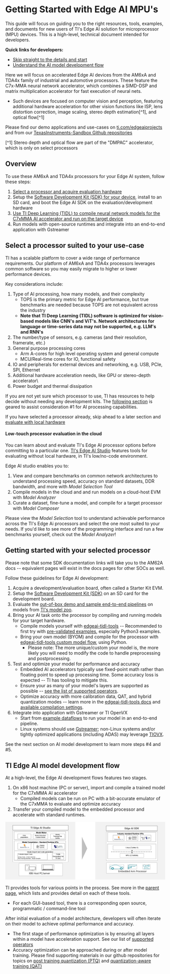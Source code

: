 # Getting Started with Edge AI MPU's

This guide will focus on guiding you to the right resources, tools, examples, and documents for new users of TI's Edge AI solution for microprocessor (MPU) devices. This is a high-level, technical document intended for developers. 

**Quick links for developers:**
* [Skip straight to the details and start](#getting-start-with-your-selected-processor)
* [Understand the AI model development flow](#ti-edge-ai-model-development-flow)

Here we will focus on accelerated Edge AI devices from the AM6xA and TDA4x family of industrial and automotive processors. These feature the C7x-MMA neural network accelerator, which combines a SIMD-DSP and matrix multiplication accelerator for fast execution of neural nets. 
* Such devices are focused on computer vision and perception, featuring additional hardware acceleration for other vision functions like ISP, lens distortion correction, image scaling, stereo depth estimation[^1], and optical flow[^1]

Please find our demo applications and use-cases on [ti.com/edgeaiprojects](https://www.ti.com/edgeaiprojects) and from our [TexasInstruments-Sandbox Github repositories](https://github.com/TexasInstruments-Sandbox?q=edgeai&type=all&language=&sort=)

[^1] Stereo depth and optical flow are part of the "DMPAC" accelerator, which is only on select processors

## Overview

To use these AM6xA and TDA4x processors for your Edge AI system, follow these steps:
1) [Select a processor and acquire evaluation hardware](#select-a-processor-suited-to-your-use-case)
2) Setup the [Software Development Kit (SDK) for your device](./readme_sdk.md), install to an SD card, and boot the Edge AI SDK on the evaluation/development hardware
3) [Use TI Deep Learning (TIDL) to compile neural network models for the C7xMMA AI accelerator and run on the target device](#ti-edge-ai-model-development-flow)
4) Run models with open-source runtimes and integrate into an end-to-end application with Gstreamer 

## Select a processor suited to your use-case 

TI has a scalable platform to cover a wide range of performance requirements. Our platform of AM6xA and TDA4x processors leverages common software so you may easily migrate to higher or lower performance devices.

Key considerations include:
1) Type of AI processing, how many models, and their complexity 
    * TOPS is the primary metric for Edge AI performance, but true benchmarks are needed because TOPS are not equivalent across the industry
    * **Note that TI Deep Learning (TIDL) software is optimized for vision-based models like CNN's and ViT's. Network architectures for language or time-series data may not be supported, e.g. LLM's and RNN's**
2) The number/type of sensors, e.g. cameras (and their resolution, framerate, etc.)
3) General purpose processing cores 
    *  Arm A-cores for high level operating system and general compute
    *  MCU/Real-time cores for IO, functional safety
4) IO and peripherals for external devices and networking, e.g. USB, PCIe, SPI, Ethernet 
5) Additional hardware acceleration needs, like GPU or stereo-depth accelerator\
6) Power budget and thermal dissipation

If you are not yet sure which processor to use, TI has resources to help decide without needing any development kits. The [following section](#low-touch-processor-evaluation-in-the-cloud) is geared to assist consideration #1 for AI processing capabilities.

If you have selected a processor already, skip ahead to a later section and [evaluate with local hardware](#getting-start-with-your-selected-processor)


#### Low-touch processor evaluation in the cloud
You can learn about and evaluate TI's Edge AI processor options before committing to a particular one. [TI's Edge AI Studio](https://dev.ti.com/edgeaistudio/) features tools for evaluating without local hardware, in TI's low/no-code environment.

Edge AI studio enables you to: 
1) View and compare benchmarks on common network architectures to understand processing speed, accuracy on standard datasets, DDR bandwidth, and more with _Model Selection Tool_
2) Compile models in the cloud and and run models on a cloud-host EVM with _Model Analyzer_
3) Curate a dataset, fine-tune a model, and compile for a target processor with _Model Composer_

Please view the _Model Selection_ tool to understand achievable performance across the TI's Edge Ai processors and select the one most suited to your needs. If you'd like to see more of the programming interface and run a few benchmarks yourself, check out the _Model Analyzer_!

## Getting started with your selected processor
Please note that some SDK documentation links will take you to the AM62A docs -- equivalent pages will exist in the docs pages for other SOCs as well.

Follow these guidelines for Edge AI development: 

1) Acquire a development/evaluation board, often called a Starter Kit EVM.
2) Setup the [Software Development Kit (SDK)](./readme_sdk.md) on an SD card for the development board.
3) Evaluate the [out-of-box demo and sample end-to-end pipelines](https://software-dl.ti.com/processor-sdk-linux/esd/AM62AX/latest/exports/edgeai-docs/common/sample_apps.html) on models from [TI's model zoo](./README.md#details-of-various-tools). 
4) Bring your AI task onto the processor by compiling and running models for your target hardware.
    * Compile models yourself with [edgeai-tidl-tools](https://github.com/TexasInstruments/edgeai-tidl-tools) -- Recommended to first try with [pre-validated examples](https://github.com/TexasInstruments/edgeai-tidl-tools?tab=readme-ov-file#validate-and-benchmark-out-of-box-examples), especially Python3 examples.
    * Bring your own model (BYOM) and compile for the processor with [edgeai-tidl-tools custom model flow](./https://github.com/TexasInstruments/edgeai-tidl-tools/blob/master/docs/custom_model_evaluation.md#custom-model-evaluation), using Python. 
        * Please note: The more unique/custom your model is, the more likely you will need to modify the code to handle preprocessing and postprocessing.
5) Test and optimize your model for performance and accuracy
    * Embedded AI accelerators typically use fixed-point math rather than floating point to speed up processing time. Some accuracy loss is expected -- TI has tooling to mitigate this. 
    * Ensure your as many of your model's layers are supported as possible -- [see the list of supported operators](https://github.com/TexasInstruments/edgeai-tidl-tools/blob/master/docs/supported_ops_rts_versions.md).
    * Optimize accuracy with more calibration data, QAT, and hybrid quantization modes -- learn more in the [edgeai-tidl-tools docs](https://github.com/TexasInstruments/edgeai-tidl-tools/tree/master/docs) and [available compilation settings](https://github.com/TexasInstruments/edgeai-tidl-tools/tree/master/examples/osrt_python#user-options-for-tidl-acceleration).
6) Integrate into application with Gstreamer or TI OpenVX
   * Start from [example dataflows](https://software-dl.ti.com/processor-sdk-linux/esd/AM62AX/latest/exports/edgeai-docs/common/edgeai_dataflows.html) to run your model in an end-to-end pipeline.
   * Linux systems should use [Gstreamer](https://github.com/TexasInstruments/edgeai-gst-apps); non-Linux systems and/or tightly optimized applications (including ADAS) may leverage [TIOVX](https://github.com/TexasInstruments/edgeai-tiovx-apps).

See the next section on AI model development to learn more steps #4 and #5.

## TI Edge AI model development flow

At a high-level, the Edge AI development flows features two stages. 
1) On x86 host machine (PC or server), import and compile a trained model for the C7xMMA AI accelerator
    * Compiled models can be run on PC with a bit-accurate emulator of the C7xMMA to evaluate and optimize accuracy 
2) Transfer your compiled model to the embedded processor and accelerate with standard runtimes.

![](./assets/high-level-dev-flow.png)

TI provides tools for various points in the process. See more in the [parent page](./README.md), which lists and provides detail on each of these tools. 
* For each GUI-based tool, there is a corresponding open source, programmatic / command-line tool

After initial evaluation of a model architecture, developers will often iterate on their model to achieve optimal performance and accuracy. 
* The first stage of performance optimization is by ensuring all layers within a model have acceleration support. See our list of [supported operators](https://github.com/TexasInstruments/edgeai-tidl-tools/blob/master/docs/supported_ops_rts_versions.md)
* Accuracy optimization can be approached during or after model training. Please find supporting materials in our github repositories for topics on [post training quantization (PTQ)](https://github.com/TexasInstruments/edgeai-tidl-tools/blob/master/docs/tidl_fsg_quantization.md) and [quantization-aware training (QAT)](https://github.com/TexasInstruments/edgeai-tensorlab/tree/main/edgeai-modeloptimization/torchmodelopt/edgeai_torchmodelopt/xmodelopt/quantization)